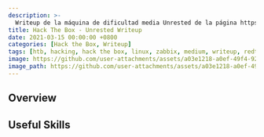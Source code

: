 ```yaml
---
description: >-
  Writeup de la máquina de dificultad media Unrested de la página https://hackthebox.eu
title: Hack The Box - Unrested Writeup
date: 2021-03-15 00:00:00 +0800
categories: [Hack the Box, Writeup]
tags: [htb, hacking, hack the box, linux, zabbix, medium, writeup, redteam, pentesting]
image: https://github.com/user-attachments/assets/a03e1218-a0ef-49f4-9284-cfa7fa88e2ce
image_path: https://github.com/user-attachments/assets/a03e1218-a0ef-49f4-9284-cfa7fa88e2ce 
---
```


## Overview


## Useful Skills
